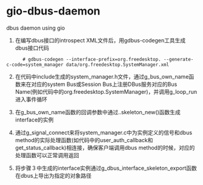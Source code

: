 # gio-dbus-daemon
dbus daemon using gio


1. 在编写dbus接口的introspect XML文件后，用gdbus-codegen工具生成dbus接口代码

```
      # gdbus-codegen --interface-prefix=org.freedesktop. --generate-c-code=system_manager data/org.freedesktop.SystemManager.xml
```

2. 在代码中include生成的system_manager.h文件，通过g_bus_own_name函数来在对应的system Bus或Session Bus上注册DBus服务对应的Bus Name(例如代码中的org.freedesktop.SystemManager)，并调用g_loop_run进入事件循环

3. 在g_bus_own_name函数的回调参数中通过..skeleton_new()函数生成interface的实例

4. 通过g_signal_connect来将system_manager.c中为实例定义的信号和dbus method的实际处理函数(如代码中的user_auth_callback和get_status_callback)相连接，确保客户端调用dbus method的时候，对应的处理函数可以正常调用返回

5. 将步骤３中生成的interface实例通过g_dbus_interface_skeleton_export函数在dbus上导出为指定的对象路径
